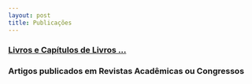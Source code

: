 ```yaml
---
layout: post
title: Publicações
---
```


### [Livros e Capítulos de Livros ...](livros.html)


### Artigos publicados em Revistas Acadêmicas ou Congressos

<html>
<script src="https://bibbase.org/show?bib=http%3A%2F%2Finfancia.ddns.net%2Fcitacoes.bib&jsonp=1"></script> 
</html>





